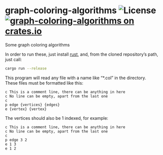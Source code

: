 # graph-coloring-algorithms ![License](https://img.shields.io/crates/l/graph-coloring-algorithms) [![graph-coloring-algorithms on crates.io](https://img.shields.io/crates/v/graph-coloring-algorithms)](https://crates.io/crates/graph-coloring-algorithms)

Some graph coloring algorithms

In order to run these, just install [rust][__link0], and, from the cloned
repository’s path, just call:

```bash
cargo run --release
```

This program will read any file with a name like “\*.col” in the
directory. These files must be formatted like this:

```text
c This is a comment line, there can be anything in here
c No line can be empty, apart from the last one
c
p edge {vertices} {edges}
e {vertex} {vertex}
```

The vertices should also be 1 indexed, for example:

```text
c This is a comment line, there can be anything in here
c No line can be empty, apart from the last one
c
p edge 3 2
e 1 3
e 1 2
```


 [__link0]: https://www.rust-lang.org/tools/install
